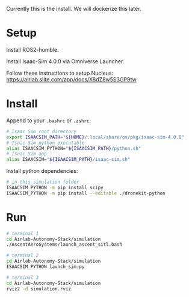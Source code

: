 Currently this is the install. We will dockerize this later.

# Setup
Install ROS2-humble.

Install Isaac-Sim 4.0.0 via Omniverse Launcher.

Follow these instructions to setup Nucleus: https://airlab.slite.com/app/docs/X8dZ8w5S3GP9tw

# Install

Append to your `.bashrc` or `.zshrc`:
```bash
# Isaac Sim root directory
export ISAACSIM_PATH="${HOME}/.local/share/ov/pkg/isaac-sim-4.0.0"
# Isaac Sim python executable
alias ISAACSIM_PYTHON="${ISAACSIM_PATH}/python.sh"
# Isaac Sim app
alias ISAACSIM="${ISAACSIM_PATH}/isaac-sim.sh"

```

Install python dependencies:
```bash
# in this simulation folder
ISAACSIM_PYTHON -m pip install scipy
ISAACSIM_PYTHON -m pip install --editable ./dronekit-python
```


# Run
```bash
# terminal 1
cd Airlab-Autonomy-Stack/simulation
./AscentAeroSystems/launch_ascent_sitl.bash
```
```bash
# terminal 2
cd Airlab-Autonomy-Stack/simulation
ISAACSIM_PYTHON launch_sim.py
```

```bash
# terminal 3
cd Airlab-Autonomy-Stack/simulation
rviz2 -d simulation.rviz
```




